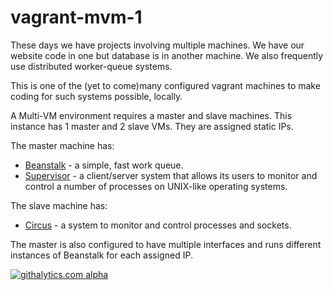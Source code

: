 vagrant-mvm-1
=============

These days we have projects involving multiple machines. We have our website code in one but database is in another machine. We also frequently use distributed worker-queue systems.

This is one of the (yet to come)many configured vagrant machines to make coding for such systems possible, locally.  

A Multi-VM environment requires a master and slave machines. This instance has 1 master and 2 slave VMs. They are assigned static IPs. 

The master machine has:

- [Beanstalk](http://kr.github.io/beanstalkd/) - a simple, fast work queue.
- [Supervisor](http://supervisord.org/) - a client/server system that allows its users to monitor and control a number of processes on UNIX-like operating systems.

The slave machine has:

- [Circus](http://circus.readthedocs.org/en/0.8.1/) - a system to monitor and control processes and sockets.

The master is also configured to have multiple interfaces and runs different instances of Beanstalk for each assigned IP. 

[![githalytics.com alpha](https://cruel-carlota.pagodabox.com/071775b49d27bb9fa61b6350b51a56bb "githalytics.com")](http://githalytics.com/mmohiudd/vagrant-mvm-1)